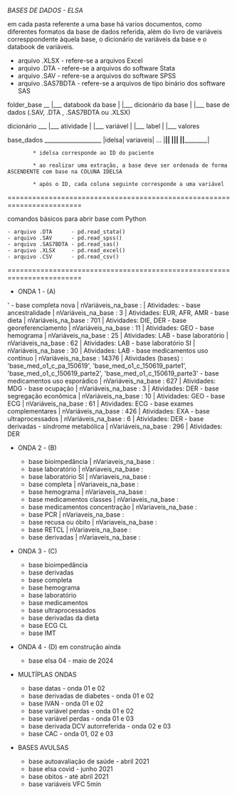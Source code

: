 *BASES DE DADOS - ELSA*

em cada pasta referente a uma base há varios documentos, como diferentes formatos
da base de dados referida, além do livro de variáveis corresppondente àquela base,
o dicionário de variáveis da base e o databook de variáveis.

- arquivo .XLSX     - refere-se a arquivos Excel
- arquivo .DTA      - refere-se a arquivos do software Stata
- arquivo .SAV      - refere-se a arquivos do software SPSS
- arquivo .SAS7BDTA - refere-se a arquivos de tipo binário dos software SAS

folder_base __
             |___ databook da base
             |
             |___ dicionário da base
             |
             |___ base de dados (.SAV, .DTA , .SAS7BDTA ou .XLSX)

dicionário ___
             |___ atividade
             |
             |___ variável
             |
             |___ label
             |
             |___ valores

base_dados ____________________
            |idelsa| variaveis| ... 
            |______|__________|
            |______|__________|
            |______|__________|

            * idelsa corresponde ao ID do paciente

            * ao realizar uma extração, a base deve ser ordenada de forma ASCENDENTE com base na COLUNA IDELSA

            * após o ID, cada coluna seguinte corresponde a uma variável

========================================================================    

comandos básicos para abrir base com Python

    - arquivo .DTA      - pd.read_stata()
    - arquivo .SAV      - pd.read_spss()
    - arquivo .SAS7BDTA - pd.read_sas()
    - arquivo .XLSX     - pd.read_excel()
    - arquivo .CSV      - pd.read_csv()

========================================================================

* ONDA 1 - (A)

'   - base completa nova                    | nVariáveis_na_base :        | Atividades:
    - base ancestralidade                   | nVariáveis_na_base : 3      | Atividades: EUR, AFR, AMR 
    - base dieta                            | nVariáveis_na_base : 701    | Atividades: DIE, DER
    - base georeferenciamento               | nVariáveis_na_base : 11     | Atividades: GEO
    - base hemograma                        | nVariáveis_na_base : 25     | Atividades: LAB
    - base laboratório                      | nVariáveis_na_base : 62     | Atividades: LAB
    - base laboratório SI                   | nVariáveis_na_base : 30     | Atividades: LAB
    - base medicamentos uso contínuo        | nVariáveis_na_base : 14376  | Atividades (bases)
    :                                                                                  'base_med_o1_c_pa_150619',
                                                                                       'base_med_o1_c_150619_parte1',
                                                                                       'base_med_o1_c_150619_parte2',
                                                                                       'base_med_o1_c_150619_parte3'
    - base medicamentos uso esporádico      | nVariáveis_na_base : 627    | Atividades: MDG
    - base ocupação                         | nVariáveis_na_base : 3      | Atividades: DER
    - base segregação econômica             | nVariáveis_na_base : 10     | Atividades: GEO
    - base ECG                              | nVariáveis_na_base : 61     | Atividades: ECG
    - base exames complementares            | nVariáveis_na_base : 426    | Atividades: EXA
    - base ultraprocessados                 | nVariáveis_na_base : 6      | Atividades: DER
    - base derivadas - síndrome metabólica  | nVariáveis_na_base : 296    | Atividades: DER



* ONDA 2 - (B)

    - base bioimpedância             | nVariaveis_na_base : 
    - base laboratório               | nVariaveis_na_base :
    - base laboratório SI            | nVariaveis_na_base :
    - base completa                  | nVariaveis_na_base :
    - base hemograma                 | nVariaveis_na_base :
    - base medicamentos classes      | nVariaveis_na_base :
    - base medicamentos concentração | nVariaveis_na_base :
    - base PCR                       | nVariaveis_na_base :
    - base recusa ou óbito           | nVariaveis_na_base :
    - base RETCL                     | nVariaveis_na_base :
    - base derivadas                 | nVariaveis_na_base :


* ONDA 3 - (C)

    - base bioimpedância
    - base derivadas
    - base completa
    - base hemograma
    - base laboratório
    - base medicamentos
    - base ultraprocessados
    - base derivadas da dieta
    - base ECG CL
    - base IMT


* ONDA 4 - (D) em construção ainda 

    - base elsa 04 - maio de 2024


* MULTÍPLAS ONDAS

    - base datas - onda 01 e 02
    - base derivadas de diabetes - onda 01 e 02
    - base IVAN - onda 01 e 02
    - base variável perdas - onda 01 e 02
    - base variável perdas - onda 01 e 03
    - base derivada DCV autorreferida - onda 02 e 03
    - base CAC - onda 01, 02 e 03


* BASES AVULSAS

    - base autoavaliação de saúde - abril 2021
    - base elsa covid - junho 2021
    - base obitos - até abril 2021
    - base variáveis VFC 5min

